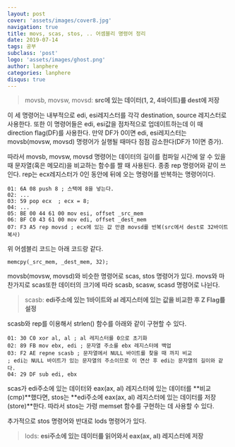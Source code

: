```yaml
---
layout: post
cover: 'assets/images/cover8.jpg'
navigation: true
title: movs, scas, stos, .. 어셈블리 명령어 정리
date: 2019-07-14
tags: 공부
subclass: 'post'
logo: 'assets/images/ghost.png'
author: lanphere
categories: lanphere
disqus: true
---
```


> movsb, movsw, movsd: **src에 있는 데이터(1, 2, 4바이트)를 dest에 저장**

이 세 명령어는 내부적으로 edi, esi레지스터를 각각 destination, source 레지스터로
사용한다. 또한 이 명령어들은 edi, esi값을 점차적으로 업데이트하는데 이 때 direction flag(DF)를
사용한다. 만약 DF가 0이면 edi, esi레지스터는 movsb(movsw, movsd) 명령어가 실행될 때마다
점점 감소한다(DF가 1이면 증가).

따라서 movsb, movsw, movsd 명령어는 데이터의 길이를 컴파일 시간에 알 수 있을 때
문자열(혹은 메모리)을 비교하는 함수를 짤 때 사용된다. 종종 rep 명령어와 같이 쓰인다.
rep는 ecx레지스터가 0인 동안에 뒤에 오는 명령어를 반복하는 명령어이다.
```
01: 6A 08 push 8 ; 스택에 8을 넣는다.
02: ...
03: 59 pop ecx  ; ecx = 8;
04: ...
05: BE 00 44 61 00 mov esi, offset _src_mem
06: BF C0 43 61 00 mov edi, offset _dest_mem
07: F3 A5 rep movsd ; ecx에 있는 값 만큼 movsd를 반복(src에서 dest로 32바이트 복사)
```

위 어셈블리 코드는 아래 코드랑 같다.
```
memcpy(_src_mem, _dest_mem, 32);
```

movsb(movsw, movsd)와 비슷한 명령어로 scas, stos 명령어가 있다. movs와 마찬가지로
scas또한 데이터의 크기에 따라 scasb, scasw, scasd 명령어로 나뉜다.

> scasb: **edi주소에 있는 1바이트와 al 레지스터에 있는 값을 비교한 후 Z Flag를 설정**

scasb와 rep를 이용해서 strlen() 함수를 아래와 같이 구현할 수 있다.
```
01: 30 C0 xor al, al ; al 레지스터를 0으로 초기화
02: 89 FB mov ebx, edi ; 문자열 주소를 ebx 레지스터에 백업
03: F2 AE repne scasb ; 문자열에서 NULL 바이트를 찾을 때 까지 비교
; edi는 NULL 바이트가 있는 문자열의 주소이므로 이 연산 후 edi는 문자열의 길이와 같다.
04: 29 DF sub edi, ebx
```

scas가 edi주소에 있는 데이터와 eax(ax, al) 레지스터에 있는 데이터를 **비교(cmp)**했다면,
stos는 **edi주소에 eax(ax, al) 레지스터에 있는 데이터를 저장(store)**한다.
따라서 stos는 가령 memset 함수를 구현하는 데 사용할 수 있다.

추가적으로 stos 명령어와 반대로 lods 명령어가 있다.
> lods: **esi주소에 있는 데이터를 읽어와서 eax(ax, al) 레지스터에 저장**